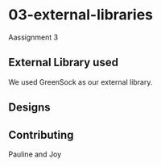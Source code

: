 # 03-external-libraries
 Aassignment 3

## External Library used
We used GreenSock as our external library.

## Designs


## Contributing
Pauline and Joy
